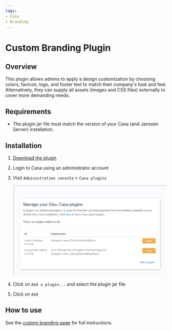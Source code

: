 ```yaml
---
tags:
- Casa
- Branding
---
```



# Custom Branding Plugin

## Overview
This plugin allows admins to apply a design customization by choosing colors, favicon, logo, and footer text to match their company's look and feel. Alternatively, they can supply all assets (images and CSS files) externally to cover more demanding needs.

## Requirements

- The plugin jar file must match the version of your Casa (and Janssen Server) installation.
    
## Installation

1. [Download the plugin](https://maven.jans.io/maven/io/jans/casa/plugins/custom-branding/replace-janssen-version/custom-branding-replace-janssen-version-jar-with-dependencies.jar)

1. Login to Casa using an administrator account

1. Visit `Administration console` > `Casa plugins`

    ![plugins page](../../assets/casa/plugins/plugins314.png)

1. Click on `Add a plugin...` and select the plugin jar file

1. Click on `Add` 

## How to use

See the [custom branding page](../administration/custom-branding.md) for full instructions.
